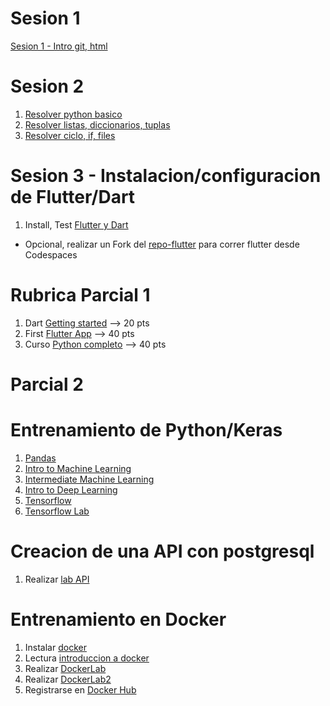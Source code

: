 # Sesion 1
[Sesion 1 - Intro git, html](https://github.com/adsoftsito/solucion_problemas/blob/main/sesion1_intro_sol_problemas.pdf)

# Sesion 2
1. [Resolver python basico](https://github.com/adsoftsito/python/blob/master/w2/slides_python_w2.pdf)
2. [Resolver listas, diccionarios, tuplas](https://github.com/adsoftsito/python/blob/master/w3/slides_python_w3.pdf)
3. [Resolver ciclo, if, files](https://github.com/adsoftsito/python/blob/master/w4/slides_python_w4.pdf)

# Sesion 3 - Instalacion/configuracion de Flutter/Dart
1. Install, Test [Flutter y Dart](https://docs.flutter.dev/get-started/install)
  - Opcional, realizar un Fork del [repo-flutter](https://github.com/adsoftsito/adsoft-flutter) para correr flutter desde Codespaces


# Rubrica Parcial 1

1. Dart [Getting started](https://dart.dev/tutorials/server/get-started) --> 20 pts
2. First [Flutter App](https://codelabs.developers.google.com/codelabs/first-flutter-app-pt1?hl=es-419#0) --> 40 pts
3. Curso [Python completo](https://github.com/adsoftsito/python/) --> 40 pts

# Parcial 2

# Entrenamiento de Python/Keras
1. [Pandas](https://www.kaggle.com/learn/pandas)
2. [Intro to Machine Learning](https://www.kaggle.com/learn/intro-to-machine-learning)
3. [Intermediate Machine Learning](https://www.kaggle.com/learn/intermediate-machine-learning)
4. [Intro to Deep Learning](https://www.kaggle.com/learn/intro-to-deep-learning)
5. [Tensorflow](https://github.com/adsoftsito/apis/blob/master/w15/itesm_apis_semana15.pdf)
6. [Tensorflow Lab](https://colab.research.google.com/drive/1EVOq8gLq6wm_PWdj29qwmX6VjZEwwptf?usp=sharing)

# Creacion de una API con postgresql

1. Realizar [lab API](https://www.howtographql.com/graphql-python/0-introduction/)

# Entrenamiento en Docker
1. Instalar [docker](https://docs.docker.com/engine/install/centos/)
2. Lectura [introduccion a docker](https://github.com/adsoftsito/web/blob/main/w1/docker_intro.pdf)
3. Realizar [DockerLab](https://github.com/adsoftsito/web/blob/main/w1/dockerlab.pdf)
4. Realizar [DockerLab2](https://github.com/adsoftsito/web/blob/main/w2/dockerlab2.pdf)
5. Registrarse en [Docker Hub](https://hub.docker.com/)
